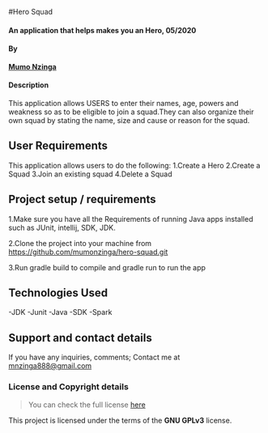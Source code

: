 #Hero Squad


#### An application that helps makes you an Hero, 05/2020

#### By
**[Mumo Nzinga](https://github.com/mumonzinga)**

#### Description

This application allows USERS to enter their names, age, powers and weakness so as to be eligible to join a squad.They can also organize their own squad by stating the name, size and cause or reason for the squad.
## User Requirements

This application allows users to do the following:
1.Create a Hero
2.Create a Squad
3.Join an existing squad
4.Delete a Squad

## Project setup / requirements
1.Make sure you have all the Requirements of running Java apps installed such as JUnit, intellij, SDK, JDK.

2.Clone the project into your machine from https://github.com/mumonzinga/hero-squad.git

3.Run gradle build to compile and gradle run to run the app

## Technologies Used

-JDK
-Junit
-Java
-SDK
-Spark

## Support and contact details
If you have any inquiries, comments; Contact me at mnzinga888@gmail.com


### License and Copyright details
>You can check the full license [here](https://github.com/mumonzinga/LICENSE.git)

This project is licensed under the terms of the **GNU GPLv3** license.






